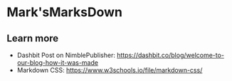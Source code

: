 # Mark'sMarksDown




## Learn more

  * Dashbit Post on NimblePublisher: https://dashbit.co/blog/welcome-to-our-blog-how-it-was-made
  * Markdown CSS: https://www.w3schools.io/file/markdown-css/
